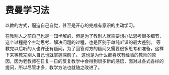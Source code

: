 # 费曼学习法

以教的方式，逼迫自己自觉，甚至是开心的完成有意识的主动学习。

在教别人之前自己也是一知半解的，但是为了教别人就需要想办法思考很多细节，这个过程是个主动思考、解决问题的过程，也是区别于单纯听课的最大差别。
等教完以后听的人也许还有疑问，为了回答对方的疑问又需要很多思考和准备，这样下来等教完别人自己也就掌握深刻了。
这也是为什么都喜欢有经验的教师的原因，因为老教师在日复一日的反复教学中会得到很多新的感悟，面对过各式各样的提问，所以尽管才多，教学方法也就随之改进了。

